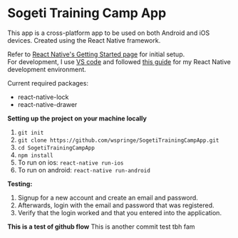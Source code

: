 # Sogeti Training Camp App
This app is a cross-platform app to be used on both Android and iOS devices. Created using the React Native framework.  

Refer to [React Native's Getting Started page](https://facebook.github.io/react-native/docs/getting-started.html) for initial setup.  
For development, I use [VS code](https://code.visualstudio.com/) and followed [this guide](https://www.undefinednull.com/2016/04/21/debugging-react-native-apps-using-visual-studio-code/) for my React Native development environment.

Current required packages:
* react-native-lock
* react-native-drawer

**Setting up the project on your machine locally**  
1. `git init`  
2. `git clone https://github.com/wspringe/SogetiTrainingCampApp.git`  
3. `cd SogetiTrainingCampApp`  
4. `npm install`  
5.  To run on ios: `react-native run-ios`  
6.  To run on android: `react-native run-android`  

**Testing:**  
1. Signup for a new account and create an email and password.  
2. Afterwards, login with the email and password that was registered.  
3. Verify that the login worked and that you entered into the application.  

**This is a test of github flow**
This is another commit test tbh fam
